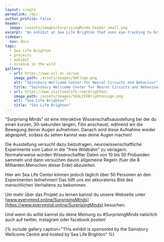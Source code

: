 ```yaml
---
layout: single
permalink: /de/
author_profile: false
header:
  image: /assets/images/SurprisingMinds_header_small.png
excerpt: "An exhibit at Sea Life Brighton that uses eye-tracking to bring neuroscience 'into the wild'! "
sidebar:  
  nav: docs
tags:
  - Sea Life Brighton
  - projects
  - exhibit
  - science in the wild
gallery: 
  - url: https://www.ucl.ac.uk/swc
    image_path: /assets/images/SWClogo.png
    alt: "Sainsbury Wellcome Center for Neural Circuits and Behaviour"
    title: "Sainsbury Wellcome Center for Neural Circuits and Behaviour"
  - url: https://www.visitsealife.com/brighton/
    image_path: /assets/images/SEALIFEBrightonLogo.png
    alt: "Sea Life Brighton"
    title: "Sea Life Brighton"
---
```

"Surprising Minds" ist eine interaktive Wissenschaftsausstellung bei der du einen kurzen, 30-sekunden langen, Film anschaust, während wir die Bewegung deiner Augen aufnehmen. Danach wird diese Aufnahme wieder abgespielt, sodass du sehen kannst was deine Augen machen!

Die Ausstellung versucht dazu beizutragen, neurowissenschaftliche Experimente vom Labor in die "freie Wildbahn" zu verlagern. Normalerweise würden Wissenschaftler Daten von 10 bis 50 Probanden sammeln und dann versuchen davon allgemeine Regeln (fuer die 8 Milliarden Menschen dieser Erde) abzuleiten.

Hier am Sea Life Center können jedoch täglich über 50 Personen an den Experimenten teilnehmen! Das hilft uns ein akkurateres Bild des menschlichen Verhaltens zu bekommen.

Um mehr über das Projekt zu lernen kannst du unsere Webseite unter [www.everymind.online/SurprisingMinds](https://www.everymind.online/SurprisingMinds) besuchen. 

Und wenn du willst kannst du deine Meinung zu #SurprisingMinds natürlich auch auf twitter, instagram oder facebook posten!

{% include gallery caption="This exhibit is sponsored by the Sainsbury Wellcome Centre and hosted by Sea Life Brighton" %}

